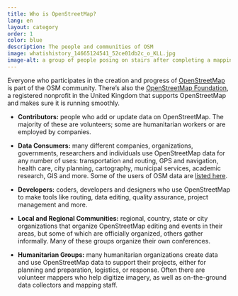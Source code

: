 ```yaml
---
title: Who is OpenStreetMap?
lang: en
layout: category
order: 1
color: blue
description: The people and communities of OSM
image: whatishistory_14665124541_52ce01db2c_o_KLL.jpg
image-alt: a group of people posing on stairs after completing a mapping workshop
---
```


Everyone who participates in the creation and progress of [OpenStreetMap](https://openstreetmap.org) is part of the OSM community. There’s also the
[OpenStreetMap Foundation](/{{lang}}/about-osm-community/osm-foundation/), a registered nonprofit in the United Kingdom that supports OpenStreetMap and makes sure it is running smoothly.

* **Contributors:** people who add or update data on OpenStreetMap. The majority of these are volunteers; some are humanitarian workers or are employed by companies.

* **Data Consumers:** many different companies, organizations, governments, researchers and individuals use OpenStreetMap data for any number of uses: transportation and routing, GPS and navigation, health care, city planning, cartography, municipal services, academic research, GIS and more. Some of the users of OSM data are
[listed here](/{{lang}}/about-osm-community/consumers/).

* **Developers:** coders, developers and designers who use OpenStreetMap to make tools like routing, data editing, quality assurance, project management and more.

* **Local and Regional Communities:** regional, country, state or city organizations that organize OpenStreetMap editing and events in their areas, but some of which are officially organized, others gather informally. Many of these groups organize their own conferences.

* **Humanitarian Groups:** many humanitarian organizations create data and use OpenStreetMap data to support their projects, either for planning and preparation, logistics, or response. Often there are volunteer mappers who help digitize imagery, as well as on-the-ground data collectors and mapping staff.
